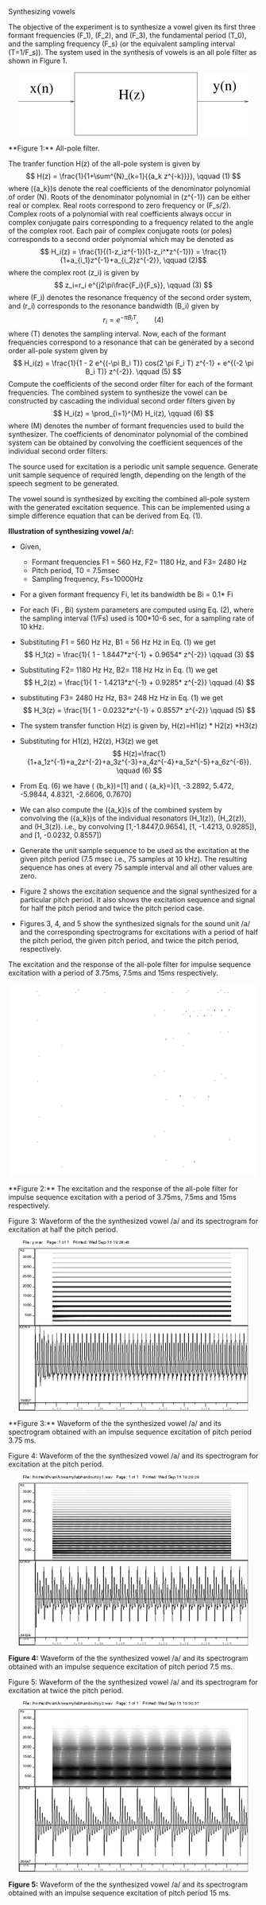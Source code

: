 Synthesizing vowels

The objective of the experiment is to synthesize a vowel given its first three formant frequencies \(F_1\), \(F_2\), and \(F_3\), the fundamental period \(T_0\), and the sampling frequency \(F_s\) (or the equivalent sampling interval \(T=1/F_s\)). The system used in the synthesis of vowels is an all pole filter as shown in Figure 1.

<center><img src="images/block.png"> <br></p> </center>
**Figure 1:** All-pole filter.

The tranfer function H(z) of the all-pole system is given by $$ H(z) = \frac{1}{1+\sum^{N}_{k=1}{{a_k z^{-k}}}}, \qquad (1) $$ where \(\{a_k\}\)s denote the real coefficients of the denominator polynomial of order \(N\). Roots of the denominator polynomial in \(z^{-1}\) can be either real or complex. Real roots correspond to zero frequency or \(F_s/2\). Complex roots of a polynomial with real coefficients always occur in complex conjugate pairs corresponding to a frequency related to the angle of the complex root. Each pair of complex conjugate roots (or poles) corresponds to a second order polynomial which may be denoted as $$ H_i(z) = \frac{1}{(1-z_iz^{-1})(1-z_i^*z^{-1})} = \frac{1}{1+a_{i_1}z^{-1}+a_{i_2}z^{-2}}, \qquad (2)$$ where the complex root \(z_i\) is given by $$ z_i=r_i e^{j2\pi\frac{F_i}{F_s}}, \qquad (3) $$ where \(F_i\) denotes the resonance frequency of the second order system, and \(r_i\) corresponds to the resonance bandwidth \(B_i\) given by $$ r_i=e^{-\pi B_i T}, \qquad (4) $$ where \(T\) denotes the sampling interval. Now, each of the formant frequencies correspond to a resonance that can be generated by a second order all-pole system given by $$ H_i(z) = \frac{1}{1 - 2 e^{(-\pi B_i T)} cos(2 \pi F_i T) z^{-1} + e^{(-2 \pi B_i T)} z^{-2}}. \qquad (5) $$ Compute the coefficients of the second order filter for each of the formant frequencies. The combined system to synthesize the vowel can be constructed by cascading the individual second order filters given by $$ H_i(z) = \prod_{i=1}^{M} H_i(z), \qquad (6) $$ where \(M\) denotes the number of formant frequencies used to build the synthesizer. The coefficients of denominator polynomial of the combined system can be obtained by convolving the coefficient sequences of the individual second order filters.

The source used for excitation is a periodic unit sample sequence. Generate unit sample sequence of required length, depending on the length of the speech segment to be generated.

The vowel sound is synthesized by exciting the combined all-pole system with the generated excitation sequence. This can be implemented using a simple difference equation that can be derived from Eq. (1).

**Illustration of synthesizing vowel /a/:**

 - Given,
   - Formant frequencies F1 = 560 Hz, F2= 1180 Hz, and F3= 2480 Hz
   - Pitch period, T0 = 7.5msec
   - Sampling frequency, Fs=10000Hz

 - For a given formant frequency Fi, let its bandwidth be Bi = 0.1* Fi

 - For each (Fi , Bi) system parameters are computed using Eq. (2), where the sampling interval (1/Fs) used is 100*10-6 sec, for a sampling rate of 10 kHz.

 - Substituting F1 = 560 Hz Hz, B1 = 56 Hz Hz in Eq. (1) we get
    $$ H_1(z) = \frac{1}{ 1 - 1.8447*z^{-1} + 0.9654* z^{-2}} \qquad (3) $$

 - Substituting F2= 1180 Hz Hz, B2= 118 Hz Hz in Eq. (1) we get
    $$ H_2(z) = \frac{1}{ 1 - 1.4213*z^{-1} + 0.9285* z^{-2}} \qquad (4) $$

 - substituting F3= 2480 Hz Hz, B3= 248 Hz Hz in Eq. (1) we get
    $$ H_3(z) = \frac{1}{ 1 - 0.0232*z^{-1} + 0.8557* z^{-2}} \qquad (5) $$

 - The system transfer function H(z) is given by, H(z)=H1(z) * H2(z) *H3(z)

 - Substituting for H1(z), H2(z), H3(z) we get
    $$ H(z)=\frac{1}{1+a_1z^{-1}+a_2z^{-2}+a_3z^{-3}+a_4z^{-4}+a_5z^{-5}+a_6z^{-6}}. \qquad (6) $$

 - From Eq. (6) we have \( \{b_k\}\)=[1] and \( \{a_k\}=\)[1, -3.2892, 5.472, -5.9844, 4.8321, -2.6606, 0.7670]

 - We can also compute the \(\{a_k\}\)s of the combined system by convolving the \(\{a_k\}\)s of the individual resonators \(H_1(z)\), \(H_2(z)\), and \(H_3(z)\). i.e., by convolving [1,-1.8447,0.9654], [1, -1.4213, 0.9285]), and [1, -0.0232, 0.8557])

 - Generate the unit sample sequence to be used as the excitation at the given pitch period (7.5 msec i.e., 75 samples at 10 kHz). The resulting sequence has ones at every 75 sample interval and all other values are zero.

 - Figure 2 shows the excitation sequence and the signal synthesized for a particular pitch period. It also shows the excitation sequence and signal for half the pitch period and twice the pitch period case.

 - Figures 3, 4, and 5 show the synthesized signals for the sound unit /a/ and the corresponding spectrograms for excitations with a period of half the pitch period, the given pitch period, and twice the pitch period, respectively.

The excitation and the response of the all-pole filter for impulse sequence excitation with a period of 3.75ms, 7.5ms and 15ms respectively.
<center><img src="images/lab4.png"> <br></p> </center>
**Figure 2:** The excitation and the response of the all-pole filter for impulse sequence excitation with a period of 3.75ms, 7.5ms and 15ms respectively.

Figure 3: Waveform of the the synthesized vowel /a/ and its spectrogram for excitation at half the pitch period.
<center><img src="images/hp_spec.png"> <br></p> </center>
**Figure 3:** Waveform of the the synthesized vowel /a/ and its spectrogram obtained with an impulse sequence excitation of pitch period 3.75 ms.

Figure 4: Waveform of the the synthesized vowel /a/ and its spectrogram for excitation at the pitch period.
<center><img src="images/p_spec.png"> <br></p> </center>

**Figure 4:** Waveform of the the synthesized vowel /a/ and its spectrogram obtained with an impulse sequence excitation of pitch period 7.5 ms.



Figure 5: Waveform of the the synthesized vowel /a/ and its spectrogram for excitation at twice the pitch period.
<center><img src="images/tp_spec.png"> <br></p> </center>

**Figure 5:** Waveform of the the synthesized vowel /a/ and its spectrogram obtained with an impulse sequence excitation of pitch period 15 ms.




